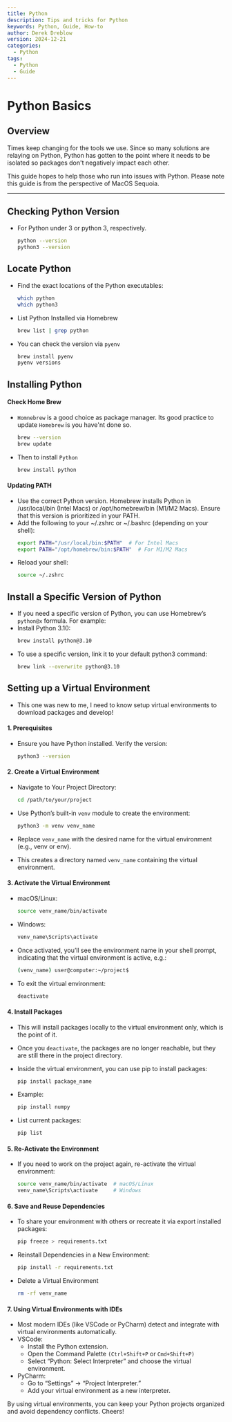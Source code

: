 ```yaml
---
title: Python
description: Tips and tricks for Python
keywords: Python, Guide, How-to
author: Derek Dreblow
version: 2024-12-21
categories:
  - Python
tags:
  - Python
  - Guide
---
```


# Python Basics

## Overview
Times keep changing for the tools we use. Since so many solutions are relaying on Python, Python has gotten to the point 
where it needs to be isolated so packages don't negatively impact each other. 

This guide hopes to help those who run into issues with Python. Please note this guide is from the perspective of MacOS Sequoia. 

---
## Checking Python Version
- For Python under 3 or python 3, respectively.
    ```bash
    python --version
    python3 --version
    ```

## Locate Python
- Find the exact locations of the Python executables:
    ```bash
    which python
    which python3
    ```
- List Python Installed via Homebrew
    ```bash
    brew list | grep python
    ```
- You can check the version via `pyenv`
    ```bash
    brew install pyenv
    pyenv versions
    ```
## Installing Python
#### Check Home Brew
- `Homnebrew` is a good choice as package manager. Its good practice to update `Homebrew` is you have'nt done so.
    ```bash
    brew --version
    brew update
    ```
- Then to install `Python` 
    ```bash
    brew install python
    ```

#### Updating PATH
- Use the correct Python version. Homebrew installs Python in /usr/local/bin (Intel Macs) or /opt/homebrew/bin (M1/M2 Macs). Ensure that this version is prioritized in your PATH.
- Add the following to your ~/.zshrc or ~/.bashrc (depending on your shell):
    ```bash 
    export PATH="/usr/local/bin:$PATH"  # For Intel Macs
    export PATH="/opt/homebrew/bin:$PATH"  # For M1/M2 Macs
    ```
- Reload your shell:
    ```bash
    source ~/.zshrc
    ```

## Install a Specific Version of Python
- If you need a specific version of Python, you can use Homebrew’s `python@x` formula. For example:
- Install Python 3.10:
    ```bash
    brew install python@3.10
    ```
- To use a specific version, link it to your default python3 command:
    ```bash
    brew link --overwrite python@3.10
    ```

## Setting up a Virtual Environment
- This one was new to me, I need to know setup virtual environments to download packages and develop! 

#### 1. Prerequisites 
- Ensure you have Python installed. Verify the version:
    ```bash
    python3 --version
    ```

#### 2. Create a Virtual Environment 
- Navigate to Your Project Directory:
    ```bash
    cd /path/to/your/project
    ```

- Use Python’s built-in `venv` module to create the environment:
    ```bash
    python3 -m venv venv_name
    ```

- Replace `venv_name` with the desired name for the virtual environment (e.g., venv or env).
- This creates a directory named `venv_name` containing the virtual environment.

#### 3. Activate the Virtual Environment
- macOS/Linux:
    ```bash
    source venv_name/bin/activate
    ```
- Windows:
    ```bash
    venv_name\Scripts\activate
    ```

- Once activated, you’ll see the environment name in your shell prompt, indicating that the virtual environment is active, e.g.:
    ```bash
    (venv_name) user@computer:~/project$
    ```

- To exit the virtual environment:
    ```bash
    deactivate
    ```

#### 4. Install Packages
- This will install packages locally to the virtual environment only, which is the point of it. 
- Once you `deactivate`, the packages are no longer reachable, but they are still there in the project directory.
- Inside the virtual environment, you can use pip to install packages:
    ```bash 
    pip install package_name
    ```
- Example:
    ```bash
    pip install numpy
    ```

- List current packages:
    ```bash
    pip list
    ```

#### 5. Re-Activate the Environment
- If you need to work on the project again, re-activate the virtual environment:
    ```bash
    source venv_name/bin/activate  # macOS/Linux
    venv_name\Scripts\activate     # Windows
    ```

#### 6. Save and Reuse Dependencies
- To share your environment with others or recreate it via export installed packages:
    ```bash 
    pip freeze > requirements.txt
    ```

- Reinstall Dependencies in a New Environment:
    ```bash
    pip install -r requirements.txt
    ```
- Delete a Virtual Environment
    ```bash
    rm -rf venv_name
    ```

#### 7. Using Virtual Environments with IDEs
- Most modern IDEs (like VSCode or PyCharm) detect and integrate with virtual environments automatically.
- VSCode:
    - Install the Python extension.
    - Open the Command Palette `(Ctrl+Shift+P` or `Cmd+Shift+P)`
    - Select “Python: Select Interpreter” and choose the virtual environment.
- PyCharm:
    - Go to “Settings” → “Project Interpreter.”
    - Add your virtual environment as a new interpreter.

By using virtual environments, you can keep your Python projects organized and avoid dependency conflicts. Cheers!